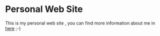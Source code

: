 # Personal Web Site

This is my personal web site , you can find more information about me in [here](http://www.carloscastillo.me) ;-)

